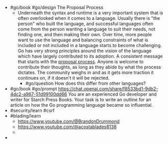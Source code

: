 - #go/book #go/design The Proposal Process
	- Underneath the syntax and runtime is a very important system that is often overlooked when it comes to a language. Usually there is "the person" who built the language, and successful languages often come from the person wanting a language to suit their needs, not finding one, and then making their own. Over time, more people want to use the language and balancing constraints of what is included or not included in a language starts to become challenging. Go has very strong principles around the vision of the language which have largely contributed to its adoption. A consistent message that starts with the [proposal process](https://github.com/golang/proposal/). Anyone is welcome to contribute their thoughts, as long as they abide by what the process dictates. The community weighs in and as it gets more traction it continues on, if it doesn't it will be rejected.
		- #go/question How does this differ from other languages?
- #go/book #go/prompt https://chat.openai.com/share/f8533bd1-9db2-4dc2-a967-51d99100dd66 You are an experienced Go developer and writer for Starch Press Books. Your task is to write an outline for an article on how the Go programming language became so influential.
- #security/learn #csrf
- #blading/learn
	- https://www.youtube.com/@BrandonDrummond
	- https://www.youtube.com/@acostablades8138
	-
-